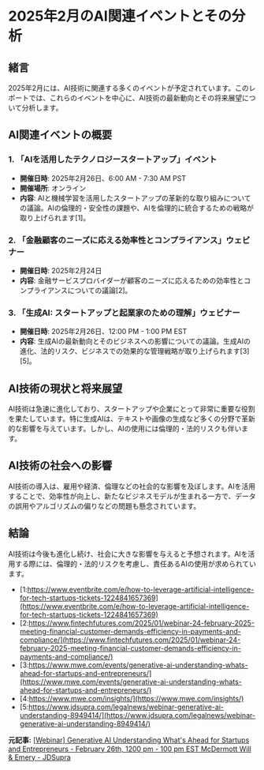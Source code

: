 # 2025年2月のAI関連イベントとその分析

## 緒言

2025年2月には、AI技術に関連する多くのイベントが予定されています。このレポートでは、これらのイベントを中心に、AI技術の最新動向とその将来展望について分析します。

## AI関連イベントの概要

### 1. **「AIを活用したテクノロジースタートアップ」イベント**

- **開催日時**: 2025年2月26日、6:00 AM - 7:30 AM PST
- **開催場所**: オンライン
- **内容**: AIと機械学習を活用したスタートアップの革新的な取り組みについての議論。AIの倫理的・安全性の課題や、AIを倫理的に統合するための戦略が取り上げられます[1]。

### 2. **「金融顧客のニーズに応える効率性とコンプライアンス」ウェビナー**

- **開催日時**: 2025年2月24日
- **内容**: 金融サービスプロバイダーが顧客のニーズに応えるための効率性とコンプライアンスについての議論[2]。

### 3. **「生成AI: スタートアップと起業家のための理解」ウェビナー**

- **開催日時**: 2025年2月26日、12:00 PM - 1:00 PM EST
- **内容**: 生成AIの最新動向とそのビジネスへの影響についての議論。生成AIの進化、法的リスク、ビジネスでの効果的な管理戦略が取り上げられます[3][5]。

## AI技術の現状と将来展望

AI技術は急速に進化しており、スタートアップや企業にとって非常に重要な役割を果たしています。特に生成AIは、テキストや画像の生成など多くの分野で革新的な影響を与えています。しかし、AIの使用には倫理的・法的リスクも伴います。

## AI技術の社会への影響

AI技術の導入は、雇用や経済、倫理などの社会的な影響を及ぼします。AIを活用することで、効率性が向上し、新たなビジネスモデルが生まれる一方で、データの誤用やアルゴリズムの偏りなどの問題も懸念されています。

## 結論

AI技術は今後も進化し続け、社会に大きな影響を与えると予想されます。AIを活用する際には、倫理的・法的リスクを考慮し、責任あるAIの使用が求められています。
- [1:https://www.eventbrite.com/e/how-to-leverage-artificial-intelligence-for-tech-startups-tickets-1224841657369](https://www.eventbrite.com/e/how-to-leverage-artificial-intelligence-for-tech-startups-tickets-1224841657369)
- [2:https://www.fintechfutures.com/2025/01/webinar-24-february-2025-meeting-financial-customer-demands-efficiency-in-payments-and-compliance/](https://www.fintechfutures.com/2025/01/webinar-24-february-2025-meeting-financial-customer-demands-efficiency-in-payments-and-compliance/)
- [3:https://www.mwe.com/events/generative-ai-understanding-whats-ahead-for-startups-and-entrepreneurs/](https://www.mwe.com/events/generative-ai-understanding-whats-ahead-for-startups-and-entrepreneurs/)
- [4:https://www.mwe.com/insights/](https://www.mwe.com/insights/)
- [5:https://www.jdsupra.com/legalnews/webinar-generative-ai-understanding-8949414/](https://www.jdsupra.com/legalnews/webinar-generative-ai-understanding-8949414/)


**元記事:** [[Webinar] Generative AI Understanding What's Ahead for Startups and Entrepreneurs - February 26th, 1200 pm - 100 pm EST McDermott Will & Emery - JDSupra](https://www.jdsupra.com/legalnews/webinar-generative-ai-understanding-8949414/)